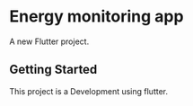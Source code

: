 # Energy monitoring app

A new Flutter project.

## Getting Started

This project is a Development using flutter.

